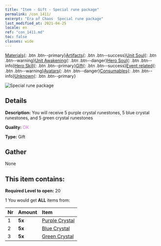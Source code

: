 ```yaml
---
title: "Item - Gift - Special rune package"
permalink: /con_1411/
excerpt: "Era of Chaos  Special rune package"
last_modified_at: 2021-04-25
locale: en
ref: "con_1411.md"
toc: false
classes: wide
---
```

 [Materials](/Items/){: .btn .btn--primary}[Artifacts](/Items/Artifacts/){: .btn .btn--success}[Unit Soul](/Items/UnitSoul/){: .btn .btn--warning}[Unit Awakening](/Items/UnitAwakening/){: .btn .btn--danger}[Hero Soul](/Items/HeroSoul/){: .btn .btn--info}[Hero Skill](/Items/HeroSkill/){: .btn .btn--primary}[Gift](/Items/Gift/){: .btn .btn--success}[Event related](/Items/Events/){: .btn .btn--warning}[Avatars](/Items/Avatars/){: .btn .btn--danger}[Consumables](/Items/Consumables/){: .btn .btn--info}[Unknown](/Items/Unknown/){: .btn .btn--primary}

 ![Special rune package](/images/t/i_907025.png)

## Details
 **Description:** You will receive 5 purple crystal runestones, 5 blue crystal runestones, and 5 green crystal runestones

 **Quality:** <span style="color: #DA70D6">OK</span>

 **Type:** Gift

## Gather

  None

## This item contains:

 **Required Level to open:** 20

 1 You would get **ALL** items  from:

  | Nr | Amount |     Item    |
  |:---|:-------|:------------|
  | 1 |  **5x** | [Purple Crystal](/Items/con_720/) |  | 
  | 2 |  **5x** | [Blue Crystal](/Items/con_716/) |  | 
  | 3 |  **5x** | [Green Crystal](/Items/con_711/) |  | 
